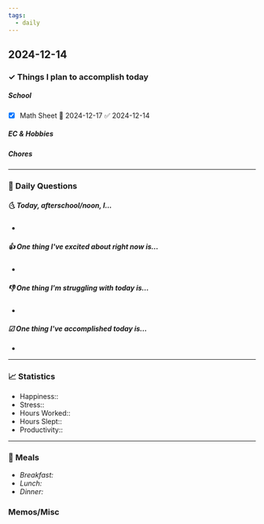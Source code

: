 ```yaml
---
tags:
  - daily
---
```


## 2024-12-14

### ✓ Things I plan to accomplish today
##### School
- [x] Math Sheet 📅 2024-12-17 ✅ 2024-12-14
##### EC & Hobbies
##### Chores
---

### 📅 Daily Questions

##### 🌜 Today, afterschool/noon, I...

- 

##### 👍 One thing I've excited about right now is...

- 

##### 👎 One thing I'm struggling with today is...

- 

##### ☑ One thing I've accomplished today is...

- 
---
### 📈 Statistics

- Happiness:: 
- Stress::
- Hours Worked:: 
- Hours Slept:: 
- Productivity:: 
---
### 🍔 Meals

- *Breakfast:*
- *Lunch:*
- *Dinner:*
### Memos/Misc



